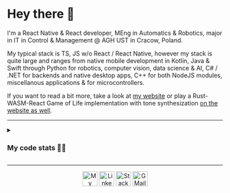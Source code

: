 # Hey there 👋

I'm a React Native & React developer, MEng in Automatics & Robotics, major in IT in Control & Management @ AGH UST in Cracow, Poland.

My typical stack is TS, JS w/o React / React Native, however my stack is quite large and ranges from native mobile development in Kotlin, Java & Swift through Python for robotics, computer vision, data science & AI, C# / .NET for backends and native desktop apps, C++ for both NodeJS modules, miscellanous applications & for microcontrollers.

If you want to read a bit more, take a look at [my website](https://artus9033.now.sh) or play a Rust-WASM-React Game of Life implementation with tone synthesization [on the website as well](https://artus9033.now.sh/game-of-life).

---

<details>
  <summary><h3>My code stats 👨‍💻</h3></summary>
  <div align="center">
    <img
      alt="artus9033's GitHub stats"
      height="200em"
      src="https://github-readme-stats.vercel.app/api?username=artus9033&show_icons=true&custom_title=GitHub%20Stats&theme=dracula">
    <img
      alt="artus9033's Top Languages"
      height="200em"
      src="https://github-readme-stats.vercel.app/api/top-langs/?username=artus9033&layout=compact&custom_title=Most%20used%20GH%20languages&theme=dracula">
    <img
      alt="WakaTime Stats"
      height="200em"
      src="https://github-readme-stats.vercel.app/api/wakatime?username=artus9033&layout=compact&theme=dracula">
  </div>
</details>

---

<div align="center">
  <img
    alt="My website"
    height="35em"
    href="https://artus9033.now.sh"
    src="https://img.shields.io/badge/artus9033.now.sh-607d8b?&style=for-the-badge&logo=web&logoColor=white">
  <img
    alt="LinkedIn"
    height="35em"
    href="https://www.linkedin.com/in/artur-morys/"
    src="https://img.shields.io/badge/linkedin-%230077B5.svg?&style=for-the-badge&logo=linkedin&logoColor=white">
  <img
    alt="StackOverflow"
    height="35em"
    href="https://stackoverflow.com/users/4618440/artus9033"
    src="https://img.shields.io/badge/stack%20overflow-FE7A16?logo=stack-overflow&logoColor=white&style=for-the-badge">
  <img
    alt="GMail"
    height="35em"
    href="mailto:artus9033@gmail.com"
    src="https://img.shields.io/badge/Gmail-D14836?style=for-the-badge&logo=gmail&logoColor=white">
</div>
